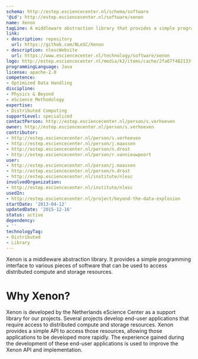 ```yaml
---
schema: http://estep.esciencecenter.nl/schema/software
'@id': http://estep.esciencecenter.nl/software/xenon
name: Xenon
tagLine: A middleware abstraction library that provides a simple programming interface to various compute and storage resources.
link:
- description: repository
  url: https://github.com/NLeSC/Xenon
- description: nlescWebsite
  url: https://www.esciencecenter.nl/technology/software/xenon
logo: http://estep.esciencecenter.nl/media/k2/items/cache/2fa67f482133f1c934235b73c2a03954_XL.jpg
programmingLanguage: Java
license: apache-2.0
competence:
- Optimized Data Handling
discipline:
- Physics & Beyond
- eScience Methodology
expertise:
- Distributed Computing
supportLevel: specialized
contactPerson: http://estep.esciencecenter.nl/person/s.verhoeven
owner: http://estep.esciencecenter.nl/person/s.verhoeven
contributor:
- http://estep.esciencecenter.nl/person/s.verhoeven
- http://estep.esciencecenter.nl/person/j.maassen
- http://estep.esciencecenter.nl/person/n.drost
- http://estep.esciencecenter.nl/person/r.vannieuwpoort
user:
- http://estep.esciencecenter.nl/person/j.maassen
- http://estep.esciencecenter.nl/person/n.drost
- http://estep.esciencecenter.nl/institute/nlesc
involvedOrganization:
- http://estep.esciencecenter.nl/institute/nlesc
usedIn:
- http://estep.esciencecenter.nl/project/beyond-the-data-explosion
startDate: '2013-04-12'
updatedDate: '2015-12-16'
status: active
dependency:
- ''
technologyTag:
- Distributed
- Library
---
```

Xenon is a middleware abstraction library. It provides a simple
programming interface to various pieces of software that can be used to
access distributed compute and storage resources.

# Why Xenon?

Xenon is developed by the Netherlands eScience Center as a support
library for our projects. Several projects develop end-user applications
that require access to distributed compute and storage resources. Xenon
provides a simple API to access those resources, allowing those
applications to be developed more rapidly. The experience gained during
the development of these end-user applications is used to improve the
Xenon API and implementation.
